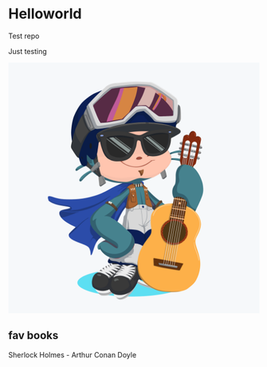 # Helloworld
Test repo

Just testing

![headshot](octocat.png)

## fav books

Sherlock Holmes - Arthur Conan Doyle
